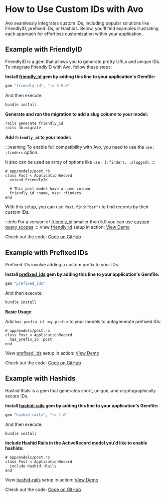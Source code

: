 # How to Use Custom IDs with Avo
Avo seamlessly integrates custom IDs, including popular solutions like FriendlyID, prefixed IDs, or Hashids. Below, you'll find examples illustrating each approach for effortless customization within your application.

## Example with FriendlyID

FriendlyID is a gem that allows you to generate pretty URLs and unique IDs. To integrate FriendlyID with Avo, follow these steps:

**Install [friendly_id](https://github.com/norman/friendly_id) gem by adding this line to your application's Gemfile:**

```ruby
gem "friendly_id", "~> 5.5.0"
```

And then execute:

```bash
bundle install
```

**Generate and run the migration to add a slug column to your model:**

```bash
rails generate friendly_id
rails db:migrate
```

**Add `friendly_id` to your model:**

:::warning
To enable full compatibility with Avo, you need to use the `use: :finders` option.

It also can be used as array of options like `use: [:finders, :slugged]`.
:::

```ruby{3,6}
# app/models/post.rb
class Post < ApplicationRecord
  extend FriendlyId

  # This post model have a name column
  friendly_id :name, use: :finders
end

```

With this setup, you can use `Post.find("bar")` to find records by their custom IDs.

:::info
For a version of [friendly_id](https://github.com/norman/friendly_id) smaller then 5.0 you can use [custom query scopes](/3.0/customization.md#custom-query-scopes)
:::
View [friendly_id](https://github.com/norman/friendly_id) setup in action: [View Demo](https://main.avodemo.com/avo/resources/users)

Check out the code: [Code on GitHub](https://github.com/avo-hq/main.avodemo.com/blob/main/app/models/user.rb)

## Example with Prefixed IDs

Prefixed IDs involve adding a custom prefix to your IDs.

**Install [prefixed_ids](https://github.com/excid3/prefixed_ids) gem by adding this line to your application's Gemfile:**

```ruby
gem "prefixed_ids"
```

And then execute:

```bash
bundle install
```

**Basic Usage**

Add `has_prefix_id :my_prefix` to your models to autogenerate prefixed IDs:
```ruby{3}
# app/models/post.rb
class Post < ApplicationRecord
  has_prefix_id :post
end
```

View [prefixed_ids](https://github.com/excid3/prefixed_ids) setup in action: [View Demo](https://main.avodemo.com/avo/resources/teams)

Check out the code: [Code on GitHub](https://github.com/avo-hq/main.avodemo.com/blob/main/app/models/team.rb)

## Example with Hashids

Hashid Rials is a gem that generates short, unique, and cryptographically secure IDs.

**Install [hashid-rails](https://github.com/jcypret/hashid-rails) gem by adding this line to your application's Gemfile:**

```ruby
gem "hashid-rails", "~> 1.0"
```

And then execute:

```bash
bundle install
```

**Include Hashid Rails in the ActiveRecord model you'd like to enable hashids:**

```ruby{3}
# app/models/post.rb
class Post < ApplicationRecord
  include Hashid::Rails
end
```

View [hashid-rails](https://github.com/jcypret/hashid-rails) setup in action: [View Demo](https://main.avodemo.com/avo/resources/spouses)

Check out the code: [Code on GitHub](https://github.com/avo-hq/main.avodemo.com/blob/main/app/models/spouse.rb)
